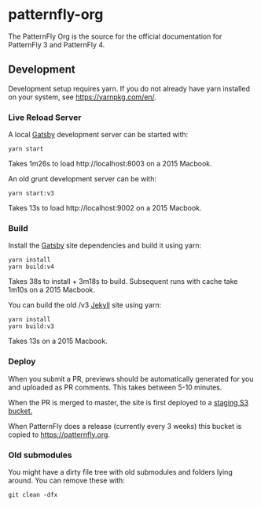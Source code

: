# patternfly-org

The PatternFly Org is the source for the official documentation for PatternFly 3 and PatternFly 4.

## Development

Development setup requires yarn. If you do not already have yarn installed on your system, see https://yarnpkg.com/en/.

### Live Reload Server

A local [Gatsby](https://www.gatsbyjs.org/) development server can be started with:

    yarn start

Takes 1m26s to load http://localhost:8003 on a 2015 Macbook.

An old grunt development server can be with:

    yarn start:v3

Takes 13s to load http://localhost:9002 on a 2015 Macbook.

### Build

Install the [Gatsby](https://www.gatsbyjs.org/) site dependencies and build it using yarn:

    yarn install
    yarn build:v4

Takes 38s to install + 3m18s to build. Subsequent runs with cache take 1m10s on a 2015 Macbook.

You can build the old /v3 [Jekyll](http://jekyllrb.com/) site using yarn:

    yarn install
    yarn build:v3

Takes 13s on a 2015 Macbook.

### Deploy

When you submit a PR, previews should be automatically generated for you and uploaded as PR comments. This takes between 5-10 minutes.

When the PR is merged to master, the site is first deployed to a [staging S3 bucket.](https://staging.patternfly.org)

When PatternFly does a release (currently every 3 weeks) this bucket is copied to https://patternfly.org.

### Old submodules

You might have a dirty file tree with old submodules and folders lying around. You can remove these with:

    git clean -dfx
